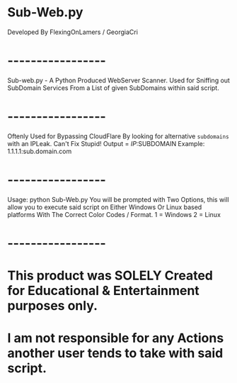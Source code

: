 # Sub-Web.py
Developed By FlexingOnLamers / GeorgiaCri
# -----------------
Sub-web.py - A Python Produced WebServer Scanner. Used for Sniffing out SubDomain Services From a List of given SubDomains within said script. 
# -----------------
Oftenly Used for Bypassing CloudFlare By looking for alternative `subdomains` with an IPLeak. Can't Fix Stupid!
Output = $IP:$SUBDOMAIN
Example: 1.1.1.1:sub.domain.com
# -----------------
Usage: python Sub-Web.py
You will be prompted with Two Options, this will allow you to execute said script on Either Windows Or Linux based platforms With The Correct Color Codes / Format.
1 = Windows
2 = Linux
# -----------------
# This product was SOLELY Created for Educational & Entertainment purposes only.
# I am not responsible for any Actions another user tends to take with said script.

